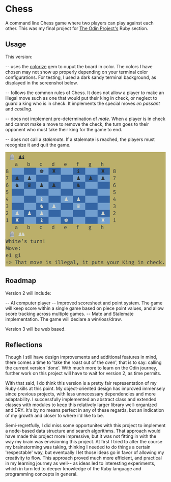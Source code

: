 # Chess

A command line Chess game where two players can play against each other. This was my final project for [The Odin Project's](https://www.theodinproject.com) Ruby section.

## Usage

This version:

-- uses the [colorize](https://github.com/fazibear/colorize) gem to ouput the board in color. The colors I have chosen may not show up properly depending on your terminal color configurations. For testing, I used a dark sandy terminal background, as displayed in the screenshot below. 

-- follows the common rules of Chess. It does not allow a player to make an illegal move such as one that would put their king in check, or neglect to guard a king who is in check. 
It implements the special moves *en passant* and *castling*.

-- does not implement pre-determination of *mate*. When a player is in check and cannot make a move to remove the check, the turn goes to their opponent who must take their king for the game to end.

-- does not call a *stalemate*. If a stalemate is reached, the players must recognize it and quit the game.

![Screenshot of my implementation of Chess in terminal](screenshot.png)

## Roadmap

Version 2 will include:

-- AI computer player
-- Improved scoresheet and point system. The game will keep score within a single game based on piece point values, and allow score tracking across multiple games. 
-- Mate and Stalemate implementation. The game will declare a win/loss/draw.

Version 3 will be web based. 

## Reflections

Though I still have design improvements and additional features in mind, there comes a time to 'take the roast out of the oven', that is to say: calling the current version 'done'. With much more to learn on the Odin journey, further work on this project will have to wait for version 2, as time permits.  

With that said, I do think this version is a pretty fair representation of my Ruby skills at this point. My object-oriented design has improved immensely since previous projects, with less unnecessary dependencies and more adaptability. I successfully implemented an abstract class and extended classes with modules to keep this relatively larger library well-organized and DRY. It's by no means perfect in any of these regards, but an indication of my growth and closer to where i'd like to be.

Semi-regretfully, I did miss some opportunites with this project to implement a node-based data structure and search algorithms. That approach would have made this project more impressive, but it was not fitting in with the way my brain was envisioning this project. At first I tried to alter the course my brainstorming was taking, thinking I needed to do things a certain 'respectable' way, but eventually I let those ideas go in favor of allowing my creativity to flow. This approach proved much more efficient, and practical in my learning journey as well-- as ideas led to interesting experiments, which in turn led to deeper knowledge of the Ruby language and programming concepts in general.